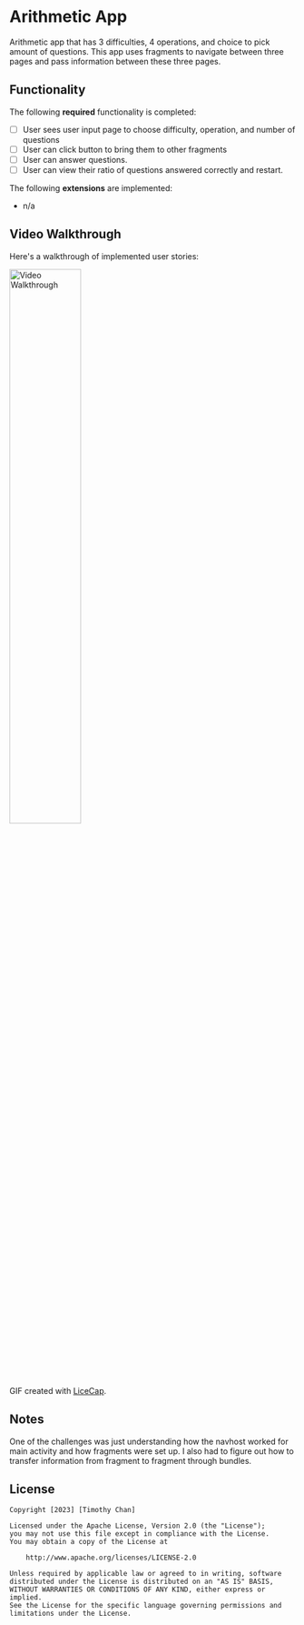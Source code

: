# Arithmetic App

Arithmetic app that has 3 difficulties, 4 operations, and choice to pick amount of questions. This app uses fragments to navigate between three pages and pass information between these three pages.

## Functionality 

The following **required** functionality is completed:

* [ ] User sees user input page to choose difficulty, operation, and number of questions
* [ ] User can click button to bring them to other fragments
* [ ] User can answer questions.
* [ ] User can view their ratio of questions answered correctly and restart.

The following **extensions** are implemented:

* n/a

## Video Walkthrough

Here's a walkthrough of implemented user stories:

<img src='walkthrough.gif' title='Video Walkthrough' width='50%' alt='Video Walkthrough' />

GIF created with [LiceCap](http://www.cockos.com/licecap/).

## Notes

One of the challenges was just understanding how the navhost worked for main activity and how fragments were set up. I also had to figure out how to transfer information from fragment to fragment through bundles.

## License

    Copyright [2023] [Timothy Chan]

    Licensed under the Apache License, Version 2.0 (the "License");
    you may not use this file except in compliance with the License.
    You may obtain a copy of the License at

        http://www.apache.org/licenses/LICENSE-2.0

    Unless required by applicable law or agreed to in writing, software
    distributed under the License is distributed on an "AS IS" BASIS,
    WITHOUT WARRANTIES OR CONDITIONS OF ANY KIND, either express or implied.
    See the License for the specific language governing permissions and
    limitations under the License.
